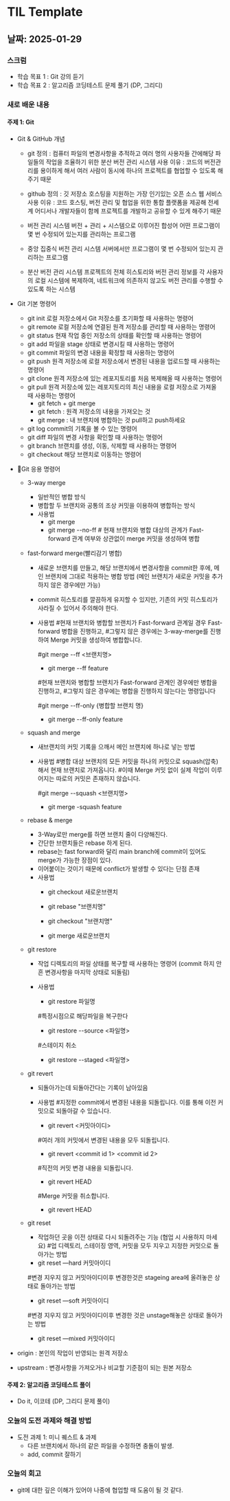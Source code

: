 # TIL Template

## 날짜: 2025-01-29
### 스크럼
- 학습 목표 1 : Git 강의 듣기
- 학습 목표 2 : 알고리즘 코딩테스트 문제 풀기 (DP, 그리디)

### 새로 배운 내용
#### 주제 1: Git
- Git & GitHub 개념
  - git 
  정의 : 컴퓨터 파일의 변경사항을 추적하고 여러 명의 사용자들 간에해당 파일들의 작업을 조율하기 위한 분산 버전 관리 시스템
  사용 이유 : 코드의 버전관리를 용이하게 해서 여러 사람이 동시에 하나의 프로젝트를 협업할 수 있도록 해주기 때문
  
  - github 
  정의 : 깃 저장소 호스팅을 지원하는 가장 인기있는 오픈 소스 웹 서비스
  사용 이유 : 코드 호스팅, 버전 관리 및 협업을 위한 통합 플랫폼을 제공해 전세계 어디서나 개발자들이 함께 프로젝트를 개발하고 공유할 수 있게 해주기 때문
  
  - 버전 관리 시스템 
  버전 + 관리 + 시스템으로 이루어진 합성어
  어떤 프로그램이 몇 번 수정되어 있는지를 관리하는 프로그램
  
  - 중앙 집중식 버전 관리 시스템
  서버에서만 프로그램이 몇 번 수정되어 있는지 관리하는 프로그램
  
  - 분산 버전 관리 시스템
  프로젝트의 전체 히스토리와 버전 관리 정보를 각 사용자의 로컬 시스템에 복제하여, 네트워크에 의존하지 않고도 버전 관리를 수행할 수 있도록 하는 시스템

- Git 기본 명령어
  - git init
    로컬 저장소에서 Git 저장소를 초기화할 때 사용하는 명령어
  - git remote
    로컬 저장소에 연결된 원격 저장소를 관리할 때 사용하는 명령어
  - git status
    현재 작업 중인 저장소의 상태를 확인할 때 사용하는 명령어
  - git add
    파일을 stage 상태로 변경시킬 때 사용하는 명령어
  - git commit
    파일의 변경 내용을 확정할 때 사용하는 명령어
  - git push
    원격 저장소에 로컬 저장소에서 변경된 내용을 업로드할 때 사용하는 명령어 
  - git clone
    원격 저장소에 있는 레포지토리를 처음 복제해올 때 사용하는 명령어
  - git pull
    원격 저장소에 있는 레포지토리의 최신 내용을 로컬 저장소로 가져올 때 사용하는 명령어
    - git fetch + git merge
    - git fetch : 원격 저장소의 내용을 가져오는 것
    - git merge : 내 브랜치에 병합하는 것
    pull하고 push하세요
  - git log
    commit의 기록을 볼 수 있는 명령어
  - git diff
    파일의 변경 사항을 확인할 때 사용하는 명령어
  - git branch
    브랜치를 생성, 이동, 삭제할 때 사용하는 명령어
  - git checkout
    해당 브랜치로 이동하는 명령어

- Git 응용 명령어
  - 3-way merge
    - 일반적인 병합 방식
    - 병합할 두 브랜치와 공통의 조상 커밋을 이용하여 병합하는 방식
    - 사용법
      - git merge
      - git merge --no-ff # 현재 브랜치와 병합 대상의 관계가 Fast-forward 관계 여부와 상관없이 merge 커밋을 생성하여 병합

  - fast-forward merge(빨리감기 병합)
    - 새로운 브랜치를 만들고, 해당 브랜치에서 변경사항을 commit한 후에, 메인 브랜치에 그대로 적용하는 병합 방법
    (메인 브랜치가 새로운 커밋을 추가하지 않은 경우에만 가능)
    - commit 히스토리를 깔끔하게 유지할 수 있지만, 기존의 커밋 히스토리가 사라질 수 있어서 주의해야 한다.
    - 사용법
      #현재 브랜치와 병합할 브랜치가 Fast-forward 관계일 경우 Fast-forward 병합을 진행하고, 
      #그렇지 않은 경우에는 3-way-merge를 진행하여 Merge 커밋을 생성하여 병합합니다.

      #git merge --ff <브랜치명>
      - git merge --ff feature
      
      #현재 브랜치와 병합할 브랜치가 Fast-forward 관계인 경우에만 병합을 진행하고, 
      #그렇지 않은 경우에는 병합을 진행하지 않는다는 명령입니다
      
      #git merge --ff-only {병합할 브랜치 명}
      - git merge --ff-only  feature

  - squash and merge
    - 새브랜치의 커밋 기록을 으깨서 메인 브랜치에 하나로 넣는 방법
    - 사용법
      #병합 대상 브랜치의 모든 커밋을 하나의 커밋으로 squash(압축)해서 현재 브랜치로 가져옵니다.
      #이때 Merge 커밋 없이 실제 작업이 이루어지는 따로의 커밋은 존재하지 않습니다.
      
      #git merge --squash <브랜치명>
      - git merge -squash feature

  - rebase & merge
    - 3-Way로만 merge를 하면 브랜치 줄이 다양해진다.
    - 간단한 브랜치들은 rebase 하게 된다.
    - rebase는 fast forward와 달리 main branch에 commit이 있어도 merge가 가능한 장점이 있다.
    - 이어붙이는 것이기 때문에 conflict가 발생할 수 있다는 단점 존재
    - 사용법
      - git checkout 새로운브랜치 
      - git rebase "브랜치명" 
      
      - git checkout "브랜치명"
      - git merge 새로운브랜치

  - git restore
    - 작업 디렉토리의 파일 상태를 복구할 때 사용하는 명령어 (commit 하지 안흔 변경사항을 마지막 상태로 되돌림)
    - 사용법
      - git restore 파일명

      #특정시점으로 해당파일을 복구한다
      - git restore --source <commit id> <파일명> 
      
      #스테이지 취소
      - git restore --staged <파일명>

  - git revert 
    - 되돌아가는데 되돌아간다는 기록이 남아있음
    - 사용법 
      #지정한 commit에서 변경된 내용을 되돌립니다. 이를 통해 이전 커밋으로 되돌아갈 수 있습니다.
      - git revert <커밋아이디> 
      
      #여러 개의 커밋에서 변경된 내용을 모두 되돌립니다.
      - git revert <commit id 1> <commit id 2>
      
      #직전의 커밋 변경 내용을 되돌립니다.
      - git revert HEAD
      
      #Merge 커밋을 취소합니다.
      - git revert HEAD

  - git reset
    - 작업하던 곳을 이전 상태로 다시 되돌려주는 기능 (협업 시 사용하지 마세요)
    #업 디렉토리, 스테이징 영역, 커밋을 모두 지우고 지정한 커밋으로 돌아가는 방법
    - git reset —hard 커밋아이디
    
    #변경 지우지 않고 커밋아이디이후 변경한것은 stageing area에 올려놓은 상태로 돌아가는 방법
    - git reset —soft 커밋아이디
    
    #변경 지우지 않고 커밋아이디이후 변경한 것은 unstage해놓은 상태로 돌아가는 방법
    - git reset —mixed 커밋아이디    

- origin : 본인의 작업이 반영되는 원격 저장소
- upstream : 변경사항을 가져오거나 비교할 기준점이 되는 원본 저장소

#### 주제 2: 알고리즘 코딩테스트 풀이
- Do it, 이코테 (DP, 그리디 문제 풀이)

### 오늘의 도전 과제와 해결 방법
- 도전 과제 1: 미니 퀘스트 & 과제 
  - 다른 브랜치에서 하나의 같은 파일을 수정하면 충돌이 발생. 
  - add, commit 잘하기 

### 오늘의 회고
- git에 대한 깊은 이해가 있어야 나중에 협업할 때 도움이 될 것 같다. 

